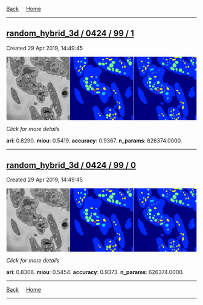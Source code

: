 
[Back](..)&nbsp;&nbsp;&nbsp;&nbsp;&nbsp;[Home](https://leapmanlab.github.io/snapshots)

---

<div class="summary"><a href="1"><h2>random_hybrid_3d / 0424 / 99 / 1</h2></a><p>Created 29 Apr 2019, 14:49:45
</p><a href="1"><img src="1/media/summary.png" align="center"></a><p>
<i>Click for more details</i>
</p></div>

**ari**: 0.8290. **miou**: 0.5419. **accuracy**: 0.9367. **n_params**: 626374.0000. 

---

<div class="summary"><a href="0"><h2>random_hybrid_3d / 0424 / 99 / 0</h2></a><p>Created 29 Apr 2019, 14:49:45
</p><a href="0"><img src="0/media/summary.png" align="center"></a><p>
<i>Click for more details</i>
</p></div>

**ari**: 0.8306. **miou**: 0.5454. **accuracy**: 0.9373. **n_params**: 626374.0000. 

---

[Back](..)&nbsp;&nbsp;&nbsp;&nbsp;&nbsp;[Home](https://leapmanlab.github.io/snapshots)

---